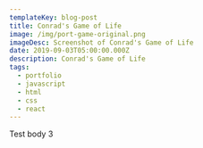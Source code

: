 ```yaml
---
templateKey: blog-post
title: Conrad's Game of Life
image: /img/port-game-original.png
imageDesc: Screenshot of Conrad's Game of Life
date: 2019-09-03T05:00:00.000Z
description: Conrad's Game of Life
tags:
  - portfolio
  - javascript
  - html
  - css
  - react
---
```

Test body 3
